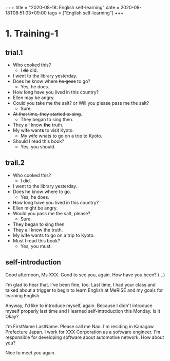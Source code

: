 +++
title =  "2020-08-18: English self-learning"
date = 2020-08-18T08:51:03+09:00
tags = ["English self-learning"]
+++

# 1. Training-1

## trial.1

* Who cooked this?
    - I ~~do~~ did.
* I went to the library yesterday.
* Does he know where ~~he goes~~ to go?
    - Yes, he does.
* How long have you lived in this country?
* Ellen may be angry.
* Could you take me the salt? or Will you please pass me the salt?
    - Sure.
* ~~At that time, they started to sing~~.
    - They began to sing then.
* They all know **the** truth.
* My wife want**s** to visit Kyoto. 
    - My wife wnats to go on a trip to Kyoto.
* Should I read this book?
    - Yes, you should.

## trail.2

* Who cooked this?
    - I did.
* I went to the library yesterday.
* Does he know where to go.
    - Yes, he does.
* How long have you lived in this country?
* Ellen might be angry.
* Would you pass me the salt, please?
    - Sure.
* They began to sing then.
* They all know the truth.
* My wife wants to go on a trip to Kyoto.
* Must I read this book?
    - Yes, you must.

## self-introduction

Good afternoon, Ms XXX.
Good to see you, again.
How have you been?
(...)

I'm glad to hear that. I've been fine, too.
Last time, I had your class and talked about a trigger to begin to learn English at MeRISE and
my goals for learning English.

Anyway, I'd like to introduce myself, again.
Because I didn't introduce myself properly last time and 
I learned self-introduction this Monday. Is it Okay?

I'm FirstName LastName. Please call me Nao.
I'm residing in Kanagaw Prefecture Japan.
I work for XXX Corporation as a software engineer.
I'm responsible for developing software about automotive network.
How about you?

Nice to meet you again.
